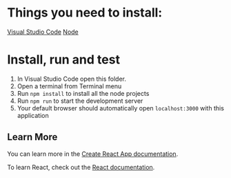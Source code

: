 # Things you need to install:

[Visual Studio Code](code.visualstudio.com/)
[Node](nodejs.org)

# Install, run and test

1. In Visual Studio Code open this folder.
1. Open a terminal from Terminal menu
1. Run `npm install` to install all the node projects
1. Run `npm run` to start the development server
1. Your default browser should automatically open `localhost:3000` with this application

## Learn More

You can learn more in the [Create React App documentation](https://facebook.github.io/create-react-app/docs/getting-started).

To learn React, check out the [React documentation](https://reactjs.org/).
